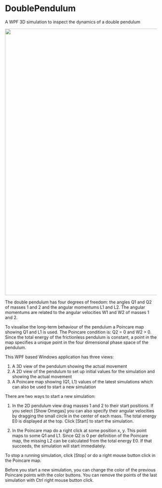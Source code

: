 # DoublePendulum
A WPF 3D simulation to inspect the dynamics of a double pendulum

<img src="https://googledrive.com/host/0B_1ZC4l0k6bJMkVCdmVBLTlSbGM/DoublePendulum.jpg" style="width:880px;">

The double pendulum has four degrees of freedom: the angles Q1 and Q2 of masses 1 and 2 and the angular 
momentums L1 and L2. The angular momentums are related to the angular velocities W1 and W2 of masses 1 and 2.

To visualise the long-term behaviour of the pendulum a Poincare map showing Q1 and L1 is used. 
The Poincare condition is: Q2 = 0 and W2 > 0. Since the total energy of the frictionless pendulum is constant, 
a point in the map specifies a unique point in the four dimensional phase space of the pendulum.

This WPF based Windows application has three views:

1. A 3D view of the pendulum showing the actual movement
2. A 2D view of the pendulum to set up initial values for the simulation and showing the actual movement
3. A Poincare map showing (Q1, L1) values of the latest simulations which can also be used to start a new simulation

There are two ways to start a new simulation:

1. In the 2D pendulum view drag masses 1 and 2 to their start positions. If you select [Show Omegas] you can also
specify their angular velocities by dragging the small circle in the center of each mass. The total energy E0 is displayed
at the top. Click [Start] to start the simulation.

2. In the Poincare map do a right click at some position x, y. This point maps to some Q1 and L1. Since Q2 is 0 per 
definition of the Poincare map, the missing L2 can be calculated from the total energy E0. If that succeeds, the simulation 
will start immediately.

To stop a running simulation, click [Stop] or do a right mouse button click in the Poincare map.

Before you start a new simulation, you can change the color of the previous Poincare points with the color buttons. 
You can remove the points of the last simulation with Ctrl right mouse button click.